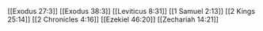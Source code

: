 [[Exodus 27:3]]
[[Exodus 38:3]]
[[Leviticus 8:31]]
[[1 Samuel 2:13]]
[[2 Kings 25:14]]
[[2 Chronicles 4:16]]
[[Ezekiel 46:20]]
[[Zechariah 14:21]]
